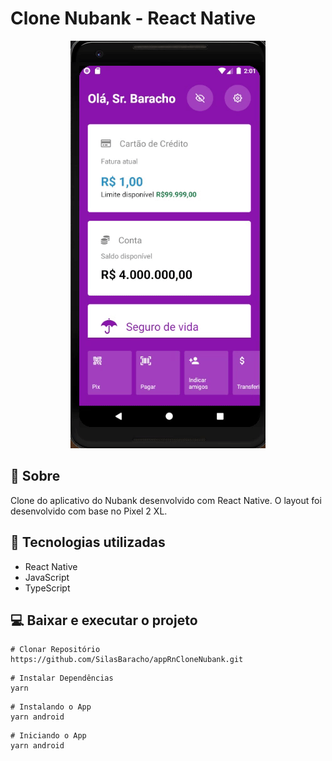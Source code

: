 # Clone Nubank - React Native

<p align="center">
  <img width="312" heigth="652" src="src/assets/to_readme/cloneNubank.gif">
</P>

## 📘 Sobre

Clone do aplicativo do Nubank desenvolvido com React Native. O layout foi desenvolvido com base no Pixel 2 XL.

## 🔧 Tecnologias utilizadas

* React Native
* JavaScript
* TypeScript

## 💻 Baixar e executar o projeto

```
# Clonar Repositório
https://github.com/SilasBaracho/appRnCloneNubank.git
```

```
# Instalar Dependências
yarn
```

```
# Instalando o App
yarn android
```

```
# Iniciando o App
yarn android
```
